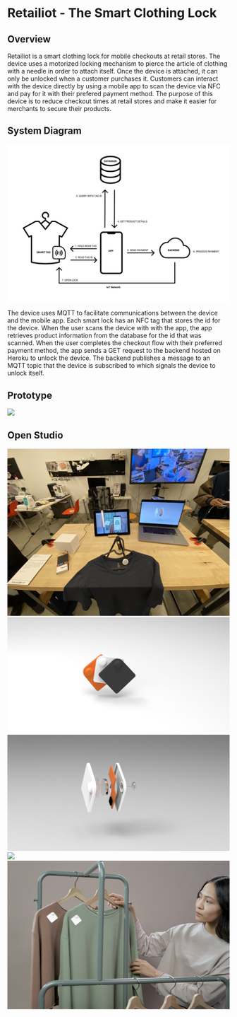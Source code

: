 # Retailiot - The Smart Clothing Lock

## Overview
Retailiot is a smart clothing lock for mobile checkouts at retail stores. The device uses a motorized locking mechanism to pierce the article of clothing with a needle in order to attach itself. Once the device is attached, it can only be unlocked when a customer purchases it. Customers can interact with the device directly by using a mobile app to scan the device via NFC and pay for it with their prefered payment method. The purpose of this device is to reduce checkout times at retail stores and make it easier for merchants to secure their products.  

## System Diagram
<img src="./images/diagram.jpg">

The device uses MQTT to facilitate communications between the device and the mobile app. Each smart lock has an NFC tag that stores the id for the device. When the user scans the device with with the app, the app retrieves product information from the database for the id that was scanned. When the user completes the checkout flow with their preferred payment method, the app sends a GET request to the backend hosted on Heroku to unlock the device. The backend publishes a message to an MQTT topic that the device is subscribed to which signals the device to unlock itself. 

## Prototype
<img src="./images/prototype.gif">

## Open Studio 
<img src="./images/open_studio.jpg">

<img src="./images/render1.png">
<img src="./images/render2.png">
<img src="./images/poster1.png">
<img src="./images/poster2.png">


